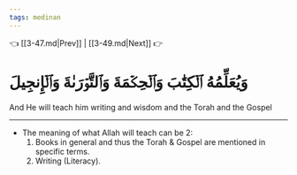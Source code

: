 ```yaml
---
tags: medinan
---
```


👈 [[3-47.md|Prev]] | [[3-49.md|Next]] 👉

# وَيُعَلِّمُهُ ٱلۡكِتَٰبَ وَٱلۡحِكۡمَةَ وَٱلتَّوۡرَىٰةَ وَٱلۡإِنجِيلَ

And He will teach him writing and wisdom and the Torah and the Gospel

---
- The meaning of what Allah will teach can be 2:
	1. Books in general and thus the Torah & Gospel are mentioned in specific terms.
	2. Writing (Literacy). 
